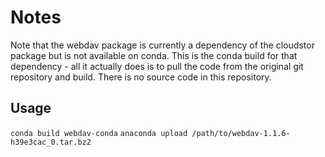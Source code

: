 # Notes

Note that the webdav package is currently a dependency of the cloudstor package but is not
available on conda. This is the conda build for that dependency - all it actually does is to
pull the code from the original git repository and build. There is no source code in this 
repository.

## Usage

`conda build webdav-conda`
`anaconda upload /path/to/webdav-1.1.6-h39e3cac_0.tar.bz2`


